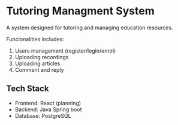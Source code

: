 # Tutoring Managment System

A system designed for tutoring and managing education resources.

Funcionalities includes:

1. Users management (register/login/enrol)
2. Uploading recordings
3. Uploading articles
4. Comment and reply

## Tech Stack

* Frontend: React (planning)
* Backend: Java Spring boot
* Database: PostgreSQL

